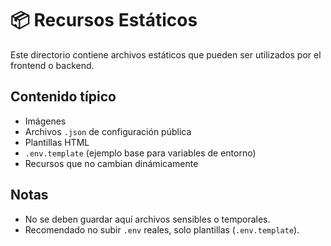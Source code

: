 # 📦 Recursos Estáticos

Este directorio contiene archivos estáticos que pueden ser utilizados por el frontend o backend.

## Contenido típico

- Imágenes
- Archivos `.json` de configuración pública
- Plantillas HTML
- `.env.template` (ejemplo base para variables de entorno)
- Recursos que no cambian dinámicamente

## Notas

- No se deben guardar aquí archivos sensibles o temporales.
- Recomendado no subir `.env` reales, solo plantillas (`.env.template`).
